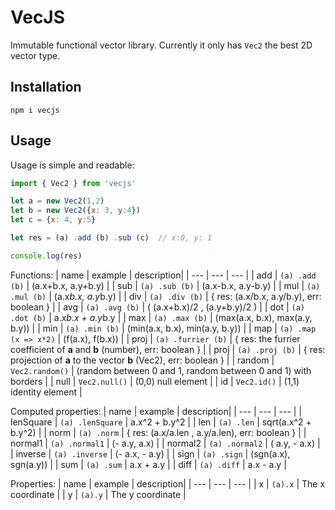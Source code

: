 # VecJS
Immutable functional vector library.
Currently it only has `Vec2` the best 2D vector type. 

## Installation
`npm i vecjs`

## Usage

Usage is simple and readable:
```javascript
import { Vec2 } from 'vecjs'

let a = new Vec2(1,2)
let b = new Vec2({x: 3, y:4})
let c = {x: 4, y:5}

let res = (a) .add (b) .sub (c)  // x:0, y: 1

console.log(res)
```

Functions:
| name | example | description|
| --- | --- | --- |
| add | `(a) .add (b)` | (a.x+b.x, a.y+b.y) |
| sub | `(a) .sub (b)` | (a.x-b.x, a.y-b.y) |
| mul | `(a) .mul (b)` | (a.x*b.x, a.y*b.y) |
| div | `(a) .div (b)` | { res: (a.x/b.x, a.y/b.y), err: boolean } |
| avg | `(a) .avg (b)` | ( (a.x+b.x)/2 , (a.y+b.y)/2 ) |
| dot | `(a) .dot (b)` | a.x*b.x + a.y*b.y |
| max | `(a) .max (b)` | (max(a.x, b.x), max(a.y, b.y)) |
| min | `(a) .min (b)` | (min(a.x, b.x), min(a.y, b.y)) |
| map | `(a) .map (x => x*2)` | (f(a.x), f(b.x)) |
| proj | `(a) .furrier (b)` | { res: the furrier coefficient of **a** and **b** (number), err: boolean } |
| proj | `(a) .proj (b)` | { res: projection of **a** to the vector **b** (Vec2), err: boolean } |
| random | `Vec2.random()` | (random between 0 and 1, random between 0 and 1) with borders |
| null | `Vec2.null()` | (0,0) null element |
| id | `Vec2.id()`   | (1,1) identity element |

Computed properties:
| name | example | description|
| --- | --- | --- |
| lenSquare | `(a) .lenSquare` | a.x^2 + b.y^2 |
| len | `(a) .len` | sqrt(a.x^2 + b.y^2) |
| norm | `(a) .norm` | { res: (a.x/a.len , a.y/a.len), err: boolean } |
| normal1 | `(a) .normal1` | (- a.y,   a.x) |
| normal2 | `(a) .normal2` | (  a.y, - a.x) |
| inverse | `(a) .inverse` | (- a.x, - a.y) |
| sign | `(a) .sign` | (sgn(a.x), sgn(a.y)) |
| sum | `(a) .sum` | a.x + a.y |
| diff | `(a) .diff` | a.x - a.y |

Properties:
| name | example | description|
| --- | --- | --- |
| x | `(a).x` | The x coordinate |
| y | `(a).y` | The y coordinate |
